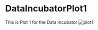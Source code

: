 # DataIncubatorPlot1
This is Plot 1 for the Data Incubator
![plot1](https://user-images.githubusercontent.com/10912890/32162763-53d592cc-bd17-11e7-8d46-49af34ce01da.png)
